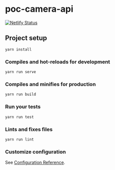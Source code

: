 # poc-camera-api

[![Netlify Status](https://api.netlify.com/api/v1/badges/38e52b91-c06f-452e-ae61-6b0ca413863f/deploy-status)](https://app.netlify.com/sites/poc-camera-api/deploys)

## Project setup
```
yarn install
```

### Compiles and hot-reloads for development
```
yarn run serve
```

### Compiles and minifies for production
```
yarn run build
```

### Run your tests
```
yarn run test
```

### Lints and fixes files
```
yarn run lint
```

### Customize configuration
See [Configuration Reference](https://cli.vuejs.org/config/).
